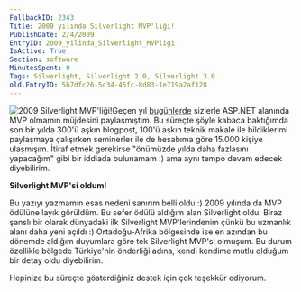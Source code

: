 ```yaml
---
FallbackID: 2343
Title: 2009 yılında Silverlight MVP'liği!
PublishDate: 2/4/2009
EntryID: 2009_yilinda_Silverlight_MVPligi
IsActive: True
Section: software
MinutesSpent: 0
Tags: Silverlight, Silverlight 2.0, Silverlight 3.0
old.EntryID: 5b7dfc26-5c34-45fc-8d83-1e719a2af128
---
```

![2009 Silverlight
MVP'liği!](http://cdn.daron.yondem.com/assets/2343/01042009_1.jpg)Geçen
yıl
[bugünlerde](http://daron.yondem.com/tr/post/852e0af4-c825-4de4-b0b0-45f5d4b277e7)
sizlerle ASP.NET alanında MVP olmamın müjdesini paylaşmıştım. Bu süreçte
şöyle kabaca baktığımda son bir yılda 300'ü aşkın blogpost, 100'ü aşkın
teknik makale ile bildiklerimi paylaşmaya çalışırken seminerler ile de
hesabıma göre 15.000 kişiye ulaşmışım. İtiraf etmek gerekirse "önümüzde
yılda daha fazlasını yapacağım" gibi bir iddiada bulunamam :) ama aynı
tempo devam edecek diyebilirim.

**Silverlight MVP'si oldum!**

Bu yazıyı yazmamın esas nedeni sanırım belli oldu :) 2009 yılında da MVP
ödülüne layık görüldüm. Bu sefer ödülü aldığım alan Silverlight oldu.
Biraz şanslı bir olarak dünyadaki ilk Silverlight MVP'lerindenim çünkü
bu uzmanlık alanı daha yeni açıldı :) Ortadoğu-Afrika bölgesinde ise en
azından bu dönemde aldığım duyumlara göre tek Silverlight MVP'si
olmuşum. Bu durum özellikle bölgede Türkiye'nin önderliği adına, kendi
kendime mutlu olduğum bir detay oldu diyebilirim.

Hepinize bu süreçte gösterdiğiniz destek için çok teşekkür ediyorum.


